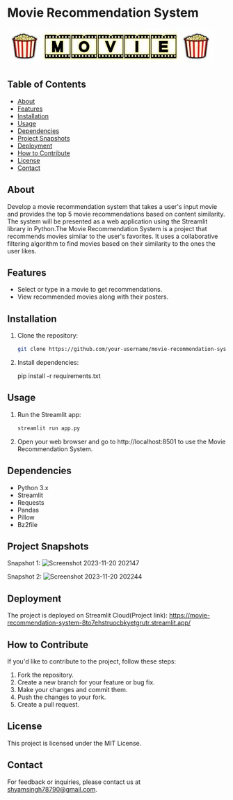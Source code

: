 # Movie Recommendation System

![Project Logo](movies_logo.jpeg)

## Table of Contents

- [About](#about)
- [Features](#features)
- [Installation](#installation)
- [Usage](#usage)
- [Dependencies](#dependencies)
- [Project Snapshots](#project-snapshots)
- [Deployment](#deployment)
- [How to Contribute](#how-to-contribute)
- [License](#license)
- [Contact](#contact)

## About

Develop a movie recommendation system that takes a user's input movie and provides the top 5 movie recommendations based on content similarity. The system will be presented as a web application using the Streamlit library in Python.The Movie Recommendation System is a project that recommends movies similar to the user's favorites. It uses a collaborative filtering algorithm to find movies based on their similarity to the ones the user likes.

## Features

- Select or type in a movie to get recommendations.
- View recommended movies along with their posters.

## Installation

1. Clone the repository:

   ```bash
   git clone https://github.com/your-username/movie-recommendation-system.git
   
2. Install dependencies:

   pip install -r requirements.txt
   
## Usage

1. Run the Streamlit app:

   ```bash
   streamlit run app.py
   
2. Open your web browser and go to http://localhost:8501 to use the Movie Recommendation System.

## Dependencies

- Python 3.x
- Streamlit
- Requests
- Pandas
- Pillow
- Bz2file

## Project Snapshots
Snapshot 1:
![Screenshot 2023-11-20 202147](https://github.com/Shyam165/Movie-Recommendation-System/assets/111563134/7fb03d59-387a-43ff-9cd6-11bbc1b80eec)

Snapshot 2:
![Screenshot 2023-11-20 202244](https://github.com/Shyam165/Movie-Recommendation-System/assets/111563134/df49f370-3a9c-4331-83d1-e9d1fbeb269b)


## Deployment

The project is deployed on Streamlit Cloud(Project link): https://movie-recommendation-system-8to7ehstruocbkyetgrutr.streamlit.app/

## How to Contribute
If you'd like to contribute to the project, follow these steps:

1. Fork the repository.
2. Create a new branch for your feature or bug fix.
3. Make your changes and commit them.
4. Push the changes to your fork.
5. Create a pull request.

## License

This project is licensed under the MIT License.

## Contact
For feedback or inquiries, please contact us at shyamsingh78790@gmail.com.
